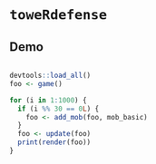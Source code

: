 # `toweRdefense`

## Demo

```R

devtools::load_all()
foo <- game()

for (i in 1:1000) {
  if (i %% 30 == 0L) {
    foo <- add_mob(foo, mob_basic)
  }
  foo <- update(foo)
  print(render(foo))
}

```
